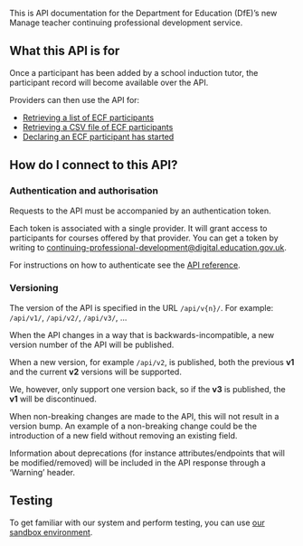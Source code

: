 This is API documentation for the Department for Education (DfE)’s new Manage teacher continuing professional development service.

## What this API is for

Once a participant has been added by a school induction tutor, the participant record will become available over the API.

Providers can then use the API for:

- [Retrieving a list of ECF participants](./reference#get-api-v1-participants)
- [Retrieving a CSV file of ECF participants](./reference#get-api-v1-participants-csv)
- [Declaring an ECF participant has started](./reference#post-api-v1-participant-declarations)

## How do I connect to this API?

### Authentication and authorisation

Requests to the API must be accompanied by an authentication token.

Each token is associated with a single provider. It will grant access to participants for courses offered by that provider. You can get a token by writing to <continuing-professional-development@digital.education.gov.uk>.

For instructions on how to authenticate see the [API reference](./reference#authentication).

### Versioning

The version of the API is specified in the URL `/api/v{n}/`. For example: `/api/v1/`, `/api/v2/`, `/api/v3/`, ...

When the API changes in a way that is backwards-incompatible, a new version number of the API will be published.

When a new version, for example `/api/v2`, is published, both the previous **v1** and the current **v2** versions will be supported.

We, however, only support one version back, so if the **v3** is published, the **v1** will be discontinued.

When non-breaking changes are made to the API, this will not result in a version bump. An example of a non-breaking change could be the introduction of a new field without removing an existing field.

Information about deprecations (for instance attributes/endpoints that will be modified/removed) will be included in the API response through a ‘Warning’ header.

## Testing

To get familiar with our system and perform testing, you can use [our sandbox environment](https://ecf-sandbox.london.cloudapps.digital).
